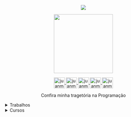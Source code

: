 <p align="center">
  <img align="center" src="https://github-readme-stats.vercel.app/api?username=juanmeissner&show_icons=true&theme=dracula">
</p>

<p align="center">
  <img align="center" height="190" src="https://github-readme-stats.anuraghazra1.vercel.app/api/top-langs/?username=juanmeissner&layout=compact&theme=dracula" />
</p>

<p align="center">
  <a href="https://dev.to/juanmeissner" target="_blank">
    <img align="center" src="https://cdn.jsdelivr.net/npm/simple-icons@3.0.1/icons/dev-dot-to.svg" alt="juanmeissner" height="35" width="35" />
  </a>
  <a href="https://twitter.com/bringmeabeer" target="_blank">
    <img align="center" src="https://cdn.jsdelivr.net/npm/simple-icons@3.0.1/icons/twitter.svg" alt="juanmeissner" height="35" width="35" />
  </a>
  <a href="https://linkedin.com/in/juan-meissner-9119b220a" target="_blank">
    <img align="center" src="https://cdn.jsdelivr.net/npm/simple-icons@3.0.1/icons/linkedin.svg" alt="juanmeissner" height="35" width="35" />
  </a>
  <a href="https://www.twitch.tv/flokibr182/about" target="_blank">
    <img align="center" src="https://cdn.jsdelivr.net/npm/simple-icons@3.0.1/icons/twitch.svg" alt="juanmeissner" height="35" width="35" />
  </a>
  <a href="https://www.facebook.com/juan.meissner/" target="_blank">
    <img align="center" src="https://cdn.jsdelivr.net/npm/simple-icons@3.0.1/icons/facebook.svg" alt="juanmeissner" height="35" width="35" />
  </a>
</p>


<p align="center">
  Confira minha tragetória na Programação
</p>

<details>
  <summary>Trabalhos</summary>
  
  | Trabalho | Local | Cargo | Data de Ínicio | Data de Término
  | :---: | :---: | :---: | :---:| :---:|
  | SARO - Sword Art Ragnarok Online | Local | Criador| 2014 | 2020

    
</details>

<details>
<summary>Cursos</summary>
  
  
  | Curso | Tipo | Escola | Local | Data
  | :---: | :---: | :---: | :---:| :--------:|
  | Lógica de Programação Essencial | Curso | Digital Innovation One | Online |2021-05 
  | Primeiros Passos no Javascript | Curso | Trybe | Online | 2021-05
  | Projetos de Sistemas de TI | Curso | Fundação Bradesco | Online | 2021-05
  
</details>
